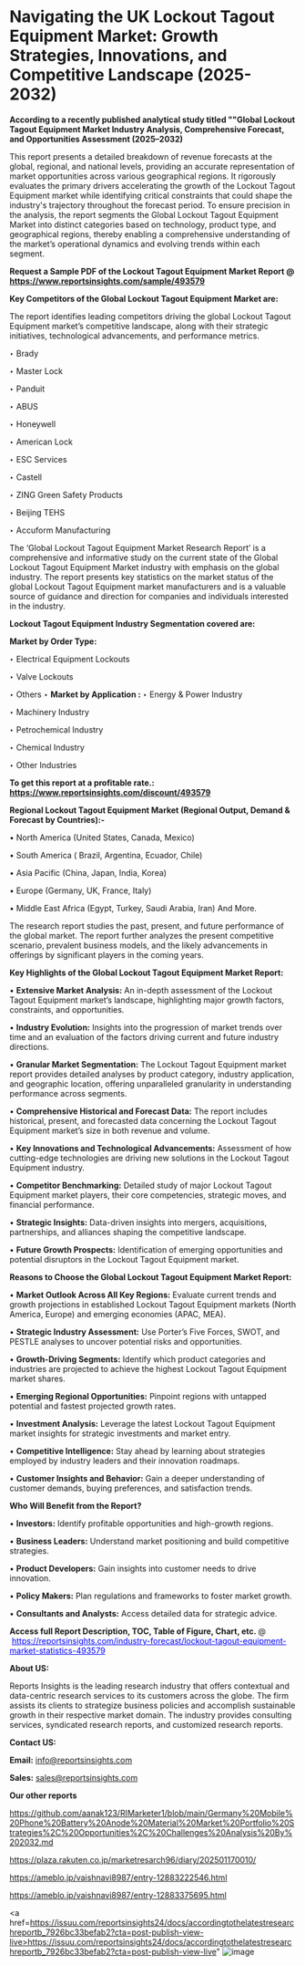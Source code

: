 # Navigating the UK Lockout Tagout Equipment Market: Growth Strategies, Innovations, and Competitive Landscape (2025-2032)

<strong>According to a recently published analytical study titled ""Global Lockout Tagout Equipment Market Industry Analysis, Comprehensive Forecast, and Opportunities Assessment (2025–2032)</strong>

This report presents a detailed breakdown of revenue forecasts at the global, regional, and national levels, providing an accurate representation of market opportunities across various geographical regions. It rigorously evaluates the primary drivers accelerating the growth of the Lockout Tagout Equipment market while identifying critical constraints that could shape the industry's trajectory throughout the forecast period. To ensure precision in the analysis, the report segments the Global Lockout Tagout Equipment Market into distinct categories based on technology, product type, and geographical regions, thereby enabling a comprehensive understanding of the market’s operational dynamics and evolving trends within each segment.

<strong>Request a Sample PDF of the Lockout Tagout Equipment Market Report </strong><strong>@<a href=https://www.reportsinsights.com/sample/493579 style=color:#0000ff;> https://www.reportsinsights.com/sample/493579</a></strong></font>

<strong>Key Competitors of the Global Lockout Tagout Equipment Market are:</strong>

The report identifies leading competitors driving the global Lockout Tagout Equipment market’s competitive landscape, along with their strategic initiatives, technological advancements, and performance metrics.

‣ Brady

‣ Master Lock

‣ Panduit

‣ ABUS

‣ Honeywell

‣ American Lock

‣ ESC Services

‣ Castell

‣ ZING Green Safety Products

‣ Beijing TEHS

‣ Accuform Manufacturing

The ‘Global Lockout Tagout Equipment Market Research Report’ is a comprehensive and informative study on the current state of the Global Lockout Tagout Equipment Market industry with emphasis on the global industry. The report presents key statistics on the market status of the global Lockout Tagout Equipment market manufacturers and is a valuable source of guidance and direction for companies and individuals interested in the industry.

<strong>Lockout Tagout Equipment Industry Segmentation covered are:</strong>

<strong>Market by Order Type: </strong>

‣ Electrical Equipment Lockouts

‣ Valve Lockouts

‣ Others
‣ 
<strong>Market by Application :</strong>
‣ Energy & Power Industry

‣ Machinery Industry

‣ Petrochemical Industry

‣ Chemical Industry

‣ Other Industries

<strong>To get this report at a profitable rate.: <a href=https://www.reportsinsights.com/discount/493579 style=color:#0000ff;>https://www.reportsinsights.com/discount/493579</a></strong></font>

<strong>Regional Lockout Tagout Equipment Market (Regional Output, Demand &amp; Forecast by Countries):-</strong>

• North America (United States, Canada, Mexico)

• South America ( Brazil, Argentina, Ecuador, Chile)

• Asia Pacific (China, Japan, India, Korea)

• Europe (Germany, UK, France, Italy)

• Middle East Africa (Egypt, Turkey, Saudi Arabia, Iran) And More.

The research report studies the past, present, and future performance of the global market. The report further analyzes the present competitive scenario, prevalent business models, and the likely advancements in offerings by significant players in the coming years.

<strong>Key Highlights of the Global Lockout Tagout Equipment Market Report:</strong>

• <strong>Extensive Market Analysis:</strong> An in-depth assessment of the Lockout Tagout Equipment market’s landscape, highlighting major growth factors, constraints, and opportunities.

• <strong>Industry Evolution:</strong> Insights into the progression of market trends over time and an evaluation of the factors driving current and future industry directions.

• <strong>Granular Market Segmentation:</strong> The Lockout Tagout Equipment market report provides detailed analyses by product category, industry application, and geographic location, offering unparalleled granularity in understanding performance across segments.

• <strong>Comprehensive Historical and Forecast Data:</strong> The report includes historical, present, and forecasted data concerning the Lockout Tagout Equipment market’s size in both revenue and volume.

• <strong>Key Innovations and Technological Advancements:</strong> Assessment of how cutting-edge technologies are driving new solutions in the Lockout Tagout Equipment industry.

• <strong>Competitor Benchmarking:</strong> Detailed study of major Lockout Tagout Equipment market players, their core competencies, strategic moves, and financial performance.

• <strong>Strategic Insights:</strong> Data-driven insights into mergers, acquisitions, partnerships, and alliances shaping the competitive landscape.

• <strong>Future Growth Prospects:</strong> Identification of emerging opportunities and potential disruptors in the Lockout Tagout Equipment market.

<strong>Reasons to Choose the Global Lockout Tagout Equipment Market Report:</strong>

• <strong>Market Outlook Across All Key Regions:</strong> Evaluate current trends and growth projections in established Lockout Tagout Equipment markets (North America, Europe) and emerging economies (APAC, MEA).

• <strong>Strategic Industry Assessment:</strong> Use Porter’s Five Forces, SWOT, and PESTLE analyses to uncover potential risks and opportunities.

• <strong>Growth-Driving Segments:</strong> Identify which product categories and industries are projected to achieve the highest Lockout Tagout Equipment market shares.

• <strong>Emerging Regional Opportunities:</strong> Pinpoint regions with untapped potential and fastest projected growth rates.

• <strong>Investment Analysis:</strong> Leverage the latest Lockout Tagout Equipment market insights for strategic investments and market entry.

• <strong>Competitive Intelligence:</strong> Stay ahead by learning about strategies employed by industry leaders and their innovation roadmaps.

• <strong>Customer Insights and Behavior:</strong> Gain a deeper understanding of customer demands, buying preferences, and satisfaction trends.

<strong>Who Will Benefit from the Report?</strong>

• <strong>Investors:</strong> Identify profitable opportunities and high-growth regions.

• <strong>Business Leaders:</strong> Understand market positioning and build competitive strategies.

• <strong>Product Developers:</strong> Gain insights into customer needs to drive innovation.

• <strong>Policy Makers:</strong> Plan regulations and frameworks to foster market growth.

• <strong>Consultants and Analysts:</strong> Access detailed data for strategic advice.
</ul>
<strong>Access full Report Description, TOC, Table of Figure, Chart, etc. </strong>@  <a href=https://reportsinsights.com/industry-forecast/lockout-tagout-equipment-market-statistics-493579 style=color:#0000ff;>https://reportsinsights.com/industry-forecast/lockout-tagout-equipment-market-statistics-493579</a></font>

<strong><strong>About US</strong>:</strong>

Reports Insights is the leading research industry that offers contextual and data-centric research services to its customers across the globe. The firm assists its clients to strategize business policies and accomplish sustainable growth in their respective market domain. The industry provides consulting services, syndicated research reports, and customized research reports.

<strong>Contact US:</strong>

<p class=""""><b>Email:</b> <a href=mailto:info@reportsinsights.com>info@reportsinsights.com</a></p>
<p class=""""><b>Sales:</b> <a href=mailto:sales@reportsinsights.com>sales@reportsinsights.com</a></p>

<strong>Our other reports</strong>

<a href=https://github.com/aanak123/RIMarketer1/blob/main/Germany%20Mobile%20Phone%20Battery%20Anode%20Material%20Market%20Portfolio%20Strategies%2C%20Opportunities%2C%20Challenges%20Analysis%20By%202032.md>https://github.com/aanak123/RIMarketer1/blob/main/Germany%20Mobile%20Phone%20Battery%20Anode%20Material%20Market%20Portfolio%20Strategies%2C%20Opportunities%2C%20Challenges%20Analysis%20By%202032.md</a>

<a href=https://plaza.rakuten.co.jp/marketresarch96/diary/202501170010/>https://plaza.rakuten.co.jp/marketresarch96/diary/202501170010/</a>

<a href=https://ameblo.jp/vaishnavi8987/entry-12883222546.html>https://ameblo.jp/vaishnavi8987/entry-12883222546.html</a>

<a href=https://ameblo.jp/vaishnavi8987/entry-12883375695.html>https://ameblo.jp/vaishnavi8987/entry-12883375695.html</a>

<a href=https://issuu.com/reportsinsights24/docs/accordingtothelatestresearchreportb_7926bc33befab2?cta=post-publish-view-live>https://issuu.com/reportsinsights24/docs/accordingtothelatestresearchreportb_7926bc33befab2?cta=post-publish-view-live</a>"
![image](https://github.com/user-attachments/assets/6824f672-7dce-436b-a87e-2b8ea06270fd)
